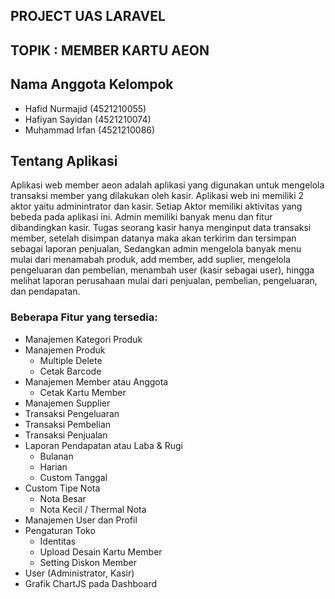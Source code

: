 ## PROJECT UAS LARAVEL 
## TOPIK : MEMBER KARTU AEON

## Nama Anggota Kelompok
- Hafid Nurmajid (4521210055)
- Hafiyan Sayidan (4521210074)
- Muhammad Irfan (4521210086)

## Tentang Aplikasi
Aplikasi web member aeon adalah aplikasi yang digunakan untuk mengelola transaksi member yang dilakukan oleh kasir. Aplikasi web ini memiliki 2 aktor yaitu adminintrator dan kasir. 
Setiap Aktor memiliki aktivitas yang bebeda pada aplikasi ini. Admin memiliki banyak menu dan fitur dibandingkan kasir. Tugas seorang kasir hanya menginput data transaksi member, 
setelah disimpan datanya maka akan terkirim dan tersimpan sebagai laporan penjualan, Sedangkan admin mengelola banyak menu mulai dari menamabah produk, add member, add suplier, mengelola 
pengeluaran dan pembelian, menambah user (kasir sebagai user), hingga melihat laporan perusahaan mulai dari penjualan, pembelian, pengeluaran, dan pendapatan.

### Beberapa Fitur yang tersedia:
- Manajemen Kategori Produk
- Manajemen Produk
  - Multiple Delete
  - Cetak Barcode
- Manajemen Member atau Anggota
  - Cetak Kartu Member
- Manajemen Supplier
- Transaksi Pengeluaran
- Transaksi Pembelian
- Transaksi Penjualan
- Laporan Pendapatan atau Laba & Rugi
  - Bulanan
  - Harian
  - Custom Tanggal
- Custom Tipe Nota
  - Nota Besar
  - Nota Kecil / Thermal Nota
- Manajemen User dan Profil
- Pengaturan Toko
  - Identitas
  - Upload Desain Kartu Member
  - Setting Diskon Member
- User (Administrator, Kasir)
- Grafik ChartJS pada Dashboard
